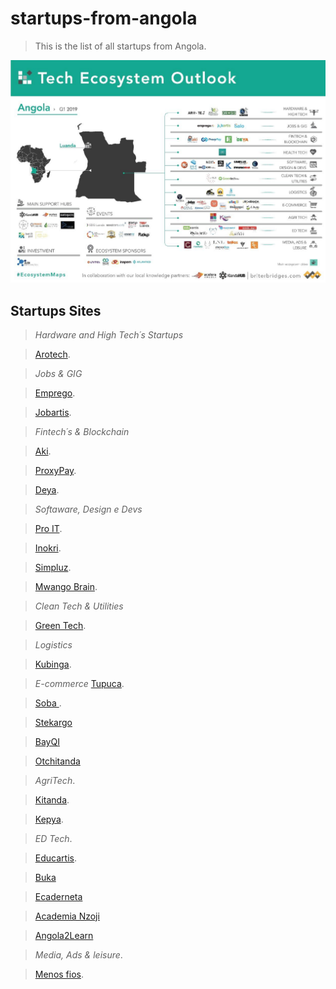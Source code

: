 # startups-from-angola
> This is the list of all startups from Angola.

![startups](startups-angola.jpeg)
## Startups Sites
 > *Hardware and High Tech´s Startups*  

 >[Arotech](https://pt.arotech.org/).   

  > *Jobs & GIG* 

  >[Emprego](https://Emprego.com.ao).

  >[Jobartis](https://Jobartis.com).

  > *Fintech´s & Blockchain*

  >[Aki](https://Aki.com.ao).

  >[ProxyPay](https://Proxypay.com.ao).

  >[Deya](https://Deyamais.com).

  > *Softaware, Design e Devs*

  >[Pro IT](https://proit-consulting.co.ao).

  >[Inokri](https://Inokri.com).

  >[Simpluz](https://Simpluz.com).

  >[Mwango Brain](https://MwangoBrain.com).

> *Clean Tech & Utilities*

>[Green Tech](https://www.energygreentech.solutions).

> *Logistics*

>[Kubinga](https://www.Kubinga.tech).

> *E-commerce*
>[Tupuca](https://www.Tupuca.com).

>[Soba ](https://www.Soba-store.com).

>[Stekargo](https://www.Stekargo.com)

>[BayQI](https://www.Bayqi.com)

>[Otchitanda](https://www.Otchitnda.com)

> *AgriTech*.

>[Kitanda](https://www.Kitandaonlinemegastore.com).

>[Kepya](https://www.Kepya.co.ao).

> *ED Tech*.

>[Educartis](https://www.Educartis.co.ao).

>[Buka](https://www.Bukaapp.com)

>[Ecaderneta](https://www.ecaderneta.com)

>[Academia Nzoji](https://www.acadmianzoji.com)

>[Angola2Learn](https://www.Angola2learn.co.ao)

> *Media, Ads & leisure*.

>[Menos fios](https://www.menosfios.com).



    
 

